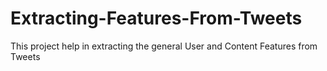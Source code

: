 # Extracting-Features-From-Tweets
This project help in extracting the general User and Content Features from Tweets
